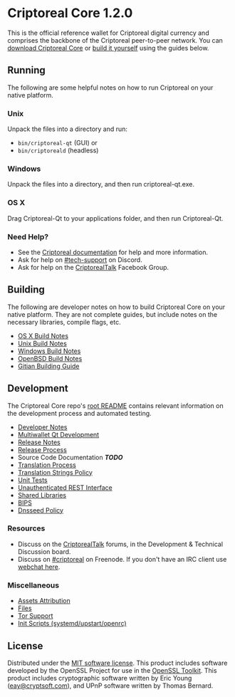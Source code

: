 Criptoreal Core 1.2.0
=====================

This is the official reference wallet for Criptoreal digital currency and comprises the backbone of the Criptoreal peer-to-peer network. You can [download Criptoreal Core](https://www.criptoreal.org/) or [build it yourself](#building) using the guides below.

Running
---------------------
The following are some helpful notes on how to run Criptoreal on your native platform.

### Unix

Unpack the files into a directory and run:

- `bin/criptoreal-qt` (GUI) or
- `bin/criptoreald` (headless)

### Windows

Unpack the files into a directory, and then run criptoreal-qt.exe.

### OS X

Drag Criptoreal-Qt to your applications folder, and then run Criptoreal-Qt.

### Need Help?

* See the [Criptoreal documentation](https://criptoreal.org)
for help and more information.
* Ask for help on [#tech-support](https://discord.gg/SUHcbyv) on Discord.
* Ask for help on the [CriptorealTalk](https://www.facebook.com/groups/Criptoreal/) Facebook Group.

Building
---------------------
The following are developer notes on how to build Criptoreal Core on your native platform. They are not complete guides, but include notes on the necessary libraries, compile flags, etc.

- [OS X Build Notes](build-osx.md)
- [Unix Build Notes](build-unix.md)
- [Windows Build Notes](build-windows.md)
- [OpenBSD Build Notes](build-openbsd.md)
- [Gitian Building Guide](gitian-building.md)

Development
---------------------
The Criptoreal Core repo's [root README](/README.md) contains relevant information on the development process and automated testing.

- [Developer Notes](developer-notes.md)
- [Multiwallet Qt Development](multiwallet-qt.md)
- [Release Notes](release-notes.md)
- [Release Process](release-process.md)
- Source Code Documentation ***TODO***
- [Translation Process](translation_process.md)
- [Translation Strings Policy](translation_strings_policy.md)
- [Unit Tests](unit-tests.md)
- [Unauthenticated REST Interface](REST-interface.md)
- [Shared Libraries](shared-libraries.md)
- [BIPS](bips.md)
- [Dnsseed Policy](dnsseed-policy.md)

### Resources
* Discuss on the [CriptorealTalk](https://criptorealtalk.org/) forums, in the Development & Technical Discussion board.
* Discuss on [#criptoreal](http://webchat.freenode.net/?channels=criptoreal) on Freenode. If you don't have an IRC client use [webchat here](http://webchat.freenode.net/?channels=criptoreal).

### Miscellaneous
- [Assets Attribution](assets-attribution.md)
- [Files](files.md)
- [Tor Support](tor.md)
- [Init Scripts (systemd/upstart/openrc)](init.md)

License
---------------------
Distributed under the [MIT software license](http://www.opensource.org/licenses/mit-license.php).
This product includes software developed by the OpenSSL Project for use in the [OpenSSL Toolkit](https://www.openssl.org/). This product includes
cryptographic software written by Eric Young ([eay@cryptsoft.com](mailto:eay@cryptsoft.com)), and UPnP software written by Thomas Bernard.
